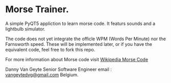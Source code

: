 # Morse Trainer.

A simple PyQT5 appliction to learn morse code.  It featurs sounds
and a lightbulb simulator.

The code does not yet integrate the officle WPM (Words Per Minute) nor the
Farnsworth speed.  These will be implemented later, or if you have the equivalent code, 
feel free to fork this repo.

For more information about Morse code visit [Wikipedia Morse Code](https://en.wikipedia.org/wiki/Morse_code)


Danny Van Geyte
Senior Software Engineer
email : vangeytedvg@gmail.com
Belgium.